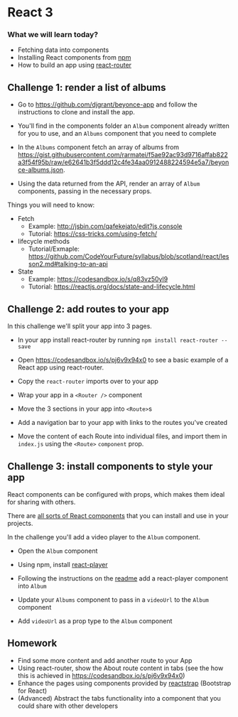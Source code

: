 # React 3

### What we will learn today?

- Fetching data into components
- Installing React components from [npm](https://www.npmjs.com/search?q=react)
- How to build an app using [react-router](https://www.npmjs.com/package/react-router)

## Challenge 1: render a list of albums

- Go to https://github.com/djgrant/beyonce-app and follow the instructions to clone and install the app.

- You'll find in the components folder an `Album` component already written for you to use, and an `Albums` component that you need to complete

- In the `Albums` component fetch an array of albums from https://gist.githubusercontent.com/rarmatei/f5ae92ac93d9716affab822a3f54f95b/raw/e62641b3f5ddd12c4fe34aa0912488224594e5a7/beyonce-albums.json.

- Using the data returned from the API, render an array of `Album` components, passing in the necessary props.

Things you will need to know:
- Fetch
  - Example: http://jsbin.com/qafekejato/edit?js,console  
  - Tutorial: https://css-tricks.com/using-fetch/
- lifecycle methods
  - Tutorial/Exmaple: https://github.com/CodeYourFuture/syllabus/blob/scotland/react/lesson2.md#talking-to-an-api
- State
  - Example: https://codesandbox.io/s/q83vz50yl9
  - Tutorial: https://reactjs.org/docs/state-and-lifecycle.html


## Challenge 2: add routes to your app

In this challenge we'll split your app into 3 pages.

- In your app install react-router by running `npm install react-router --save`

- Open https://codesandbox.io/s/pj6v9x94x0 to see a basic example of a React app using react-router.

- Copy the `react-router` imports over to your app

- Wrap your app in a `<Router />` component

- Move the 3 sections in your app into `<Route>`s

- Add a navigation bar to your app with links to the routes you've created

- Move the content of each Route into individual files, and import them in `index.js` using the  `<Route>` `component` prop.


## Challenge 3: install components to style your app

React components can be configured with props, which makes them ideal for sharing with others.

There are [all sorts of React components](https://github.com/brillout/awesome-react-components#ui-components) that you can install and use in your projects.

In the challenge you'll add a video player to the `Album` component.

- Open the `Album` component

- Using npm, install [react-player](https://www.npmjs.com/package/react-player)

- Following the instructions on the [readme](https://www.npmjs.com/package/react-player) add a react-player component into `Album`

- Update your `Albums` component to pass in a `videoUrl` to the `Album` component

- Add `videoUrl` as a prop type to the `Album` component

## Homework

- Find some more content and add another route to your App
- Using react-router, show the About route content in tabs (see the how this is achieved in https://codesandbox.io/s/pj6v9x94x0)
- Enhance the pages using components provided by [reactstrap](https://reactstrap.github.io/) (Bootstrap for React)
- (Advanced) Abstract the tabs functionality into a component that you could share with other developers
